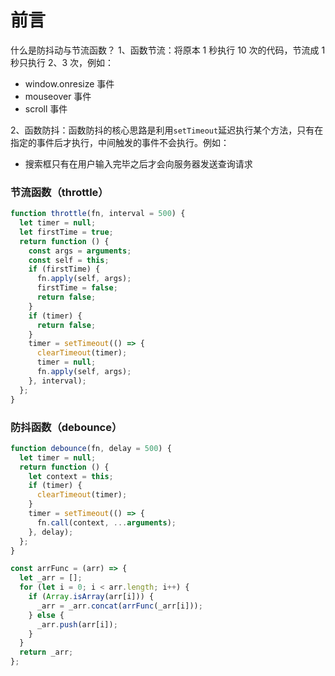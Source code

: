 # 前言

什么是防抖动与节流函数？
1、函数节流：将原本 1 秒执行 10 次的代码，节流成 1 秒只执行 2、3 次，例如：

- window.onresize 事件
- mouseover 事件
- scroll 事件

2、函数防抖：函数防抖的核心思路是利用`setTimeout`延迟执行某个方法，只有在指定的事件后才执行，中间触发的事件不会执行。例如：

- 搜索框只有在用户输入完毕之后才会向服务器发送查询请求

### 节流函数（throttle）

```js
function throttle(fn, interval = 500) {
  let timer = null;
  let firstTime = true;
  return function () {
    const args = arguments;
    const self = this;
    if (firstTime) {
      fn.apply(self, args);
      firstTime = false;
      return false;
    }
    if (timer) {
      return false;
    }
    timer = setTimeout(() => {
      clearTimeout(timer);
      timer = null;
      fn.apply(self, args);
    }, interval);
  };
}
```

### 防抖函数（debounce）

```js
function debounce(fn, delay = 500) {
  let timer = null;
  return function () {
    let context = this;
    if (timer) {
      clearTimeout(timer);
    }
    timer = setTimeout(() => {
      fn.call(context, ...arguments);
    }, delay);
  };
}
```

```js
const arrFunc = (arr) => {
  let _arr = [];
  for (let i = 0; i < arr.length; i++) {
    if (Array.isArray(arr[i])) {
      _arr = _arr.concat(arrFunc(_arr[i]));
    } else {
      _arr.push(arr[i]);
    }
  }
  return _arr;
};
```
